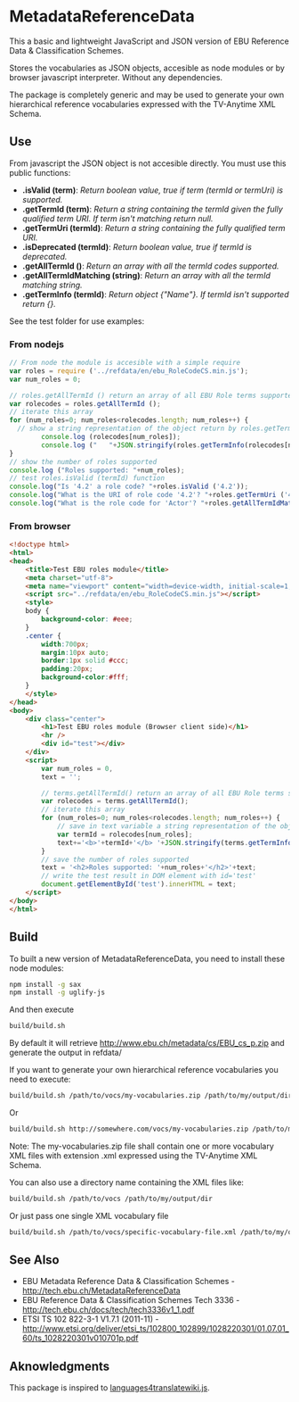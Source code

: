 MetadataReferenceData
=====================

This a basic and lightweight JavaScript and JSON version of EBU Reference Data & Classification Schemes.

Stores the vocabularies as JSON objects, accesible as node modules or by browser javascript interpreter. Without any dependencies.

The package is completely generic and may be used to generate your own hierarchical reference vocabularies expressed with the TV-Anytime XML Schema.

Use
---

From javascript the JSON object is not accesible directly. You must use this public functions:

*  **<vocabulary>.isValid (term)**: *Return boolean value, true if term (termId or termUri) is supported.*
*  **<vocabulary>.getTermId (term)**: *Return a string containing the termId given the fully qualified term URI. If term isn't matching return null.*
*  **<vocabulary>.getTermUri (termId)**: *Return a string containing the fully qualified term URI.*
*  **<vocabulary>.isDeprecated (termId)**: *Return boolean value, true if termId is deprecated.*
*  **<vocabulary>.getAllTermId ()**: *Return an array with all the termId codes supported.*
*  **<vocabulary>.getAllTermIdMatching (string)**: *Return an array with all the termId matching string.*
*  **<vocabulary>.getTermInfo (termId)**: *Return object {"Name"}. If termId isn't supported return {}.*

See the test folder for use examples:

### From nodejs

```js
// From node the module is accesible with a simple require
var roles = require ('../refdata/en/ebu_RoleCodeCS.min.js');
var num_roles = 0;

// roles.getAllTermId () return an array of all EBU Role terms supported
var rolecodes = roles.getAllTermId ();
// iterate this array
for (num_roles=0; num_roles<rolecodes.length; num_roles++) {
  // show a string representation of the object return by roles.getTermInfo(termId)
        console.log (rolecodes[num_roles]);
        console.log ("   "+JSON.stringify(roles.getTermInfo(rolecodes[num_roles])));
}
// show the number of roles supported
console.log ("Roles supported: "+num_roles);
// test roles.isValid (termId) function
console.log("Is '4.2' a role code? "+roles.isValid ('4.2'));
console.log("What is the URI of role code '4.2'? "+roles.getTermUri ('4.2'));
console.log("What is the role code for 'Actor'? "+roles.getAllTermIdMatching ('Actor'));
```

### From browser

```html
<!doctype html>
<html>
<head>
    <title>Test EBU roles module</title>
    <meta charset="utf-8"> 
    <meta name="viewport" content="width=device-width, initial-scale=1, maximum-scale=1, user-scalable=0">
    <script src="../refdata/en/ebu_RoleCodeCS.min.js"></script>
    <style>
    body {
        background-color: #eee;
    }
    .center {
        width:700px;
        margin:10px auto;
        border:1px solid #ccc;
        padding:20px;
        background-color:#fff;
    }
    </style>
</head>
<body>
    <div class="center">
        <h1>Test EBU roles module (Browser client side)</h1>
        <hr />
        <div id="test"></div>
    </div>
    <script>
        var num_roles = 0,
        text = '';

        // terms.getAllTermId() return an array of all EBU Role terms supported
        var rolecodes = terms.getAllTermId();
        // iterate this array
        for (num_roles=0; num_roles<rolecodes.length; num_roles++) {
            // save in text variable a string representation of the object return by terms.getTermInfo(termId)
            var termId = rolecodes[num_roles];
            text+='<b>'+termId+'</b> '+JSON.stringify(terms.getTermInfo(termId))+'<br />';
        }
        // save the number of roles supported
        text = '<h2>Roles supported: '+num_roles+'</h2>'+text;
        // write the test result in DOM element with id='test'
        document.getElementById('test').innerHTML = text;
    </script>
</body>
</html>
```

Build
-----

To built a new version of MetadataReferenceData, you need to install these node modules:

```sh
npm install -g sax
npm install -g uglify-js
```

And then execute

```sh
build/build.sh
```
By default it will retrieve http://www.ebu.ch/metadata/cs/EBU_cs_p.zip and generate the output in refdata/

If you want to generate your own hierarchical reference vocabularies you need to execute:

```sh
build/build.sh /path/to/vocs/my-vocabularies.zip /path/to/my/output/dir
```

Or

```sh
build/build.sh http://somewhere.com/vocs/my-vocabularies.zip /path/to/my/output/dir
```

Note: The my-vocabularies.zip file shall contain one or more vocabulary XML files with extension .xml expressed using the TV-Anytime XML Schema.

You can also use a directory name containing the XML files like:

```sh
build/build.sh /path/to/vocs /path/to/my/output/dir
```

Or just pass one single XML vocabulary file

```sh
build/build.sh /path/to/vocs/specific-vocabulary-file.xml /path/to/my/output/dir
```

See Also
--------

* EBU Metadata Reference Data & Classification Schemes - http://tech.ebu.ch/MetadataReferenceData
* EBU Reference Data & Classification Schemes Tech 3336 - http://tech.ebu.ch/docs/tech/tech3336v1_1.pdf
* ETSI TS 102 822-3-1 V1.7.1 (2011-11) - http://www.etsi.org/deliver/etsi_ts/102800_102899/1028220301/01.07.01_60/ts_1028220301v010701p.pdf

Aknowledgments
--------------

This package is inspired to [languages4translatewiki.js](https://github.com/joker-x/languages4translatewiki.git).

